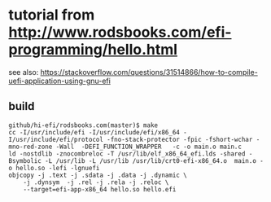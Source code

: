 # tutorial from http://www.rodsbooks.com/efi-programming/hello.html

see also: https://stackoverflow.com/questions/31514866/how-to-compile-uefi-application-using-gnu-efi

## build

    github/hi-efi/rodsbooks.com(master)$ make
    cc -I/usr/include/efi -I/usr/include/efi/x86_64 -I/usr/include/efi/protocol -fno-stack-protector -fpic -fshort-wchar -mno-red-zone -Wall  -DEFI_FUNCTION_WRAPPER   -c -o main.o main.c
    ld -nostdlib -znocombreloc -T /usr/lib/elf_x86_64_efi.lds -shared -Bsymbolic -L /usr/lib -L /usr/lib /usr/lib/crt0-efi-x86_64.o  main.o -o hello.so -lefi -lgnuefi
    objcopy -j .text -j .sdata -j .data -j .dynamic \
	    -j .dynsym  -j .rel -j .rela -j .reloc \
	    --target=efi-app-x86_64 hello.so hello.efi

